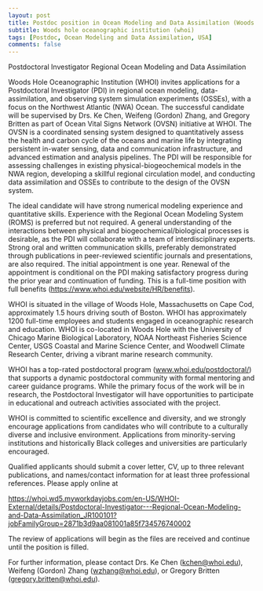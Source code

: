 ```yaml
---
layout: post
title: Postdoc position in Ocean Modeling and Data Assimilation (Woods Hole, USA)
subtitle: Woods hole oceanographic institution (whoi)
tags: [Postdoc, Ocean Modeling and Data Assimilation, USA]
comments: false
---
```

Postdoctoral Investigator
Regional Ocean Modeling and Data Assimilation
 
Woods Hole Oceanographic Institution (WHOI) invites applications for a Postdoctoral Investigator (PDI) in regional ocean modeling, data-assimilation, and observing system simulation experiments (OSSEs), with a focus on the Northwest Atlantic (NWA) Ocean. The successful candidate will be supervised by Drs. Ke Chen, Weifeng (Gordon) Zhang, and Gregory Britten as part of Ocean Vital Signs Network (OVSN) initiative at WHOI. The OVSN is a coordinated sensing system designed to quantitatively assess the health and carbon cycle of the oceans and marine life by integrating persistent in-water sensing, data and communication infrastructure, and advanced estimation and analysis pipelines. The PDI will be responsible for assessing challenges in existing physical-biogeochemical models in the NWA region, developing a skillful regional circulation model, and conducting data assimilation and OSSEs to contribute to the design of the OVSN system.
 
The ideal candidate will have strong numerical modeling experience and quantitative skills. Experience with the Regional Ocean Modeling System (ROMS) is preferred but not required. A general understanding of the interactions between physical and biogeochemical/biological processes is desirable, as the PDI will collaborate with a team of interdisciplinary experts. Strong oral and written communication skills, preferably demonstrated through publications in peer-reviewed scientific journals and presentations, are also required. The initial appointment is one year. Renewal of the appointment is conditional on the PDI making satisfactory progress during the prior year and continuation of funding. This is a full-time position with full benefits (https://www.whoi.edu/website/HR/benefits).
 
WHOI is situated in the village of Woods Hole, Massachusetts on Cape Cod, approximately 1.5 hours driving south of Boston. WHOI has approximately 1200 full-time employees and students engaged in oceanographic research and education. WHOI is co-located in Woods Hole with the University of Chicago Marine Biological Laboratory, NOAA Northeast Fisheries Science Center, USGS Coastal and Marine Science Center, and Woodwell Climate Research Center, driving a vibrant marine research community.
 
WHOI has a top-rated postdoctoral program (www.whoi.edu/postdoctoral/) that supports a dynamic postdoctoral community with formal mentoring and career guidance programs. While the primary focus of the work will be in research, the Postdoctoral Investigator will have opportunities to participate in educational and outreach activities associated with the project.
 
WHOI is committed to scientific excellence and diversity, and we strongly encourage applications from candidates who will contribute to a culturally diverse and inclusive environment. Applications from minority-serving institutions and historically Black colleges and universities are particularly encouraged.
 

Qualified applicants should submit a cover letter, CV, up to three relevant publications, and names/contact information for at least three professional references. Please apply online at 

https://whoi.wd5.myworkdayjobs.com/en-US/WHOI-External/details/Postdoctoral-Investigator---Regional-Ocean-Modeling-and-Data-Assimilation_JR100101?jobFamilyGroup=2871b3d9aa081001a85f734576740002

The review of applications will begin as the files are received and continue until the position is filled.
 

 For further information, please contact Drs. Ke Chen (kchen@whoi.edu), Weifeng (Gordon) Zhang (wzhang@whoi.edu), or Gregory Britten (gregory.britten@whoi.edu).  

